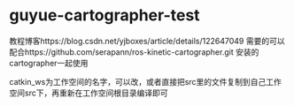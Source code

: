 # guyue-cartographer-test
教程博客https://blog.csdn.net/yjboxes/article/details/122647049
需要的可以配合https://github.com/serapann/ros-kinetic-cartographer.git 安装的cartographer一起使用

catkin_ws为工作空间的名字，可以改，或者直接把src里的文件复制到自己工作空间src下，再重新在工作空间根目录编译即可
